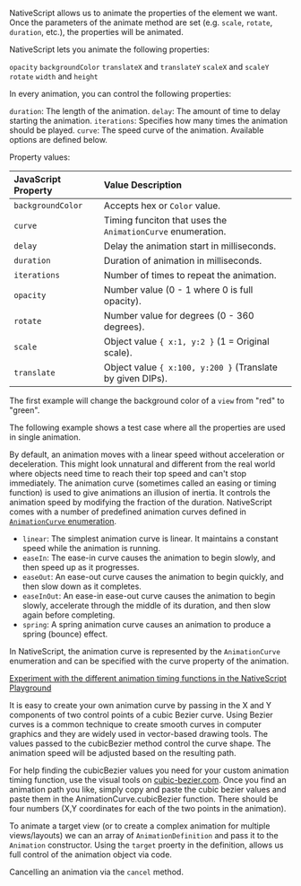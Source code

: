 NativeScript allows us to animate the properties of the element we want. 
Once the parameters of the animate method are set (e.g. `scale`, `rotate`, `duration`, etc.), the properties will be animated.

NativeScript lets you animate the following properties:

`opacity`
`backgroundColor`
`translateX` and `translateY`
`scaleX` and `scaleY`
`rotate`
`width` and `height`

In every animation, you can control the following properties:

`duration`: The length of the animation.
`delay`: The amount of time to delay starting the animation.
`iterations`: Specifies how many times the animation should be played.
`curve`: The speed curve of the animation. Available options are defined below.

Property values:  

| JavaScript Property   | Value Description             |
|:----------------------|:------------------------------|
| `backgroundColor`     | Accepts hex or `Color` value. |
| `curve`               | Timing funciton that uses the `AnimationCurve` enumeration. |
| `delay`               | Delay the animation start in milliseconds. |
| `duration`            | Duration of animation in milliseconds. |
| `iterations`          | Number of times to repeat the animation. |
| `opacity`             | Number value (0 - 1 where 0 is full opacity). |
| `rotate`              | Number value for degrees (0 - 360 degrees). |
| `scale`               | Object value `{ x:1, y:2 }` (1 = Original scale). |
| `translate`           | Object value `{ x:100, y:200 }` (Translate by given DIPs). |


The first example will change the background color of a `view` from "red" to "green". 
<snippet id='animating-background-color'/>
<snippet id='animating-background-color-ts'/>

The following example shows a test case where all the properties are used in single animation.
<snippet id='animation-properties'/>
<snippet id='animation-properties-ts'/>

By default, an animation moves with a linear speed without acceleration or deceleration. This might look unnatural and different from the real world where objects need time to reach their top speed and can't stop immediately. The animation curve (sometimes called an easing or timing function) is used to give animations an illusion of inertia. It controls the animation speed by modifying the fraction of the duration. NativeScript comes with a number of predefined animation curves defined in [`AnimationCurve` enumeration](https://docs.nativescript.org/api-reference/modules/_ui_enums_.animationcurve).

- `linear`: The simplest animation curve is linear. It maintains a constant speed while the animation is running.
- `easeIn`: The ease-in curve causes the animation to begin slowly, and then speed up as it progresses. 
- `easeOut`: An ease-out curve causes the animation to begin quickly, and then slow down as it completes.
- `easeInOut`: An ease-in ease-out curve causes the animation to begin slowly, accelerate through the middle of its duration, and then slow again before completing.
- `spring`: A spring animation curve causes an animation to produce a spring (bounce) effect. 

In NativeScript, the animation curve is represented by the `AnimationCurve` enumeration and can be specified with the curve property of the animation.
<snippet id='using-animation-curve-enum'/>
<snippet id='using-animation-curve-enum-ts'/>

[Experiment with the different animation timing functions in the NativeScript Playground](https://play.nativescript.org/?template=play-tsc&id=RE7NqF&v=53)

It is easy to create your own animation curve by passing in the X and Y components of two control points of a cubic Bezier curve. 
Using Bezier curves is a common technique to create smooth curves in computer graphics and they are widely used in vector-based drawing tools. 
The values passed to the cubicBezier method control the curve shape. The animation speed will be adjusted based on the resulting path.

For help finding the cubicBezier values you need for your custom animation timing function, use the visual tools on [cubic-bezier.com](http://cubic-bezier.com). 
Once you find an animation path you like, simply copy and paste the cubic bezier values and paste them in the AnimationCurve.cubicBezier function. 
There should be four numbers (X,Y coordinates for each of the two points in the animation).

<snippet id='creating-cubic-bezier'/>
<snippet id='creating-cubic-bezier-ts'/>

To animate a target view (or to create a complex animation for multiple views/layouts) we can an array of `AnimationDefinition` and pass it to the `Animation` constructor.
Using the `target` proerty in the definition, allows us full control of the animation object via code.
<snippet id='animation-target'/>
<snippet id='animation-target-ts'/>

Cancelling an animation via the `cancel` method.
<snippet id='animation-cancel'/>
<snippet id='animation-cancel-ts'/>